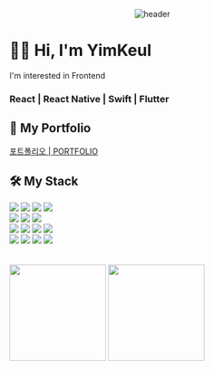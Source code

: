 <div align ="center">
 
 ![header](https://capsule-render.vercel.app/api?type=waving&color=00B8FF&height=300&section=header&text=Yimkeul&fontColor=FFFF&fontSize=90)
</div>

<div>

 # ✋🏻 Hi, I'm YimKeul 
 I'm interested in Frontend <br>
 ### React | React Native | Swift | Flutter
 
 
## 🔗  My Portfolio
[포트폴리오 | PORTFOLIO](https://yimkeul.github.io/)
 


 ## 🛠 My Stack
 
 <div>
  
 <img src="https://img.shields.io/badge/JAVA-EE4C2C?style=for-the-badge&logo=Eclipse IDE&logoColor=white">
 <img src="https://img.shields.io/badge/Python-3776AB?style=for-the-badge&logo=Python&logoColor=white">
 <img src="https://img.shields.io/badge/JavaScript-F7DF1E?style=for-the-badge&logo=JavaScript&logoColor=white"> 
  <img src="https://img.shields.io/badge/TypeScript-3178C6?style=for-the-badge&logo=TypeScript&logoColor=white">
 <br/>
 
 <img src="https://img.shields.io/badge/HTML-E34F26?style=for-the-badge&logo=HTML5&logoColor=white">
 <img src="https://img.shields.io/badge/CSS-1572B6?style=for-the-badge&logo=CSS3&logoColor=white">

 <img src="https://img.shields.io/badge/React-0088CC?style=for-the-badge&logo=React&logoColor=white">

 <br/>
 

  <img src="https://img.shields.io/badge/React Native-00B2A5?style=for-the-badge&logo=Create React App&logoColor=white">
   <img src="https://img.shields.io/badge/Swift-F05138?style=for-the-badge&logo=Swift&logoColor=white"/>
  <img src="https://img.shields.io/badge/Flutter-02569B?style=for-the-badge&logo=Flutter&logoColor=white">
   <img src="https://img.shields.io/badge/Android Studio-005A2B?style=for-the-badge&logo=Android&logoColor=white">
 <br/>
 
  <img src="https://img.shields.io/badge/GitHub-181717?style=for-the-badge&logo=GitHub&logoColor=white">
<!--   <img src="https://img.shields.io/badge/GitHub Actions-2088FF?style=for-the-badge&logo=GitHub Actions&logoColor=white"> -->
 <img src="https://img.shields.io/badge/Notion-000000?style=for-the-badge&logo=Notion&logoColor=white">
  <img src="https://img.shields.io/badge/Slack-4A154B?style=for-the-badge&logo=Slack&logoColor=white">
 <img src="https://img.shields.io/badge/Figma-F24E1E?style=for-the-badge&logo=Figma&logoColor=white">

 </div>
  <br/> <br/>

<img height="170em" src="https://github-readme-stats-git-masterrstaa-rickstaa.vercel.app/api?username=YimKeul&show_icons=true&theme=react" align="center" />
<img height="170em" src="https://github-readme-stats-git-masterrstaa-rickstaa.vercel.app/api/top-langs?username=yimkeul&show_icons=true&locale=en&layout=compact&hide=jupyter%20notebook&theme=react" align="center" />
</div>







